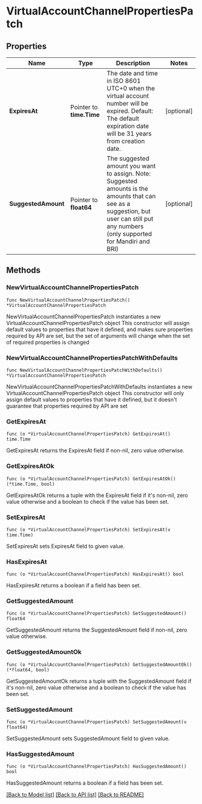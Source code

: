 # VirtualAccountChannelPropertiesPatch

## Properties

Name | Type | Description | Notes
------------ | ------------- | ------------- | -------------
**ExpiresAt** | Pointer to **time.Time** | The date and time in ISO 8601 UTC+0 when the virtual account number will be expired. Default: The default expiration date will be 31 years from creation date. | [optional] 
**SuggestedAmount** | Pointer to **float64** | The suggested amount you want to assign. Note: Suggested amounts is the amounts that can see as a suggestion, but user can still put any numbers (only supported for Mandiri and BRI) | [optional] 

## Methods

### NewVirtualAccountChannelPropertiesPatch

`func NewVirtualAccountChannelPropertiesPatch() *VirtualAccountChannelPropertiesPatch`

NewVirtualAccountChannelPropertiesPatch instantiates a new VirtualAccountChannelPropertiesPatch object
This constructor will assign default values to properties that have it defined,
and makes sure properties required by API are set, but the set of arguments
will change when the set of required properties is changed

### NewVirtualAccountChannelPropertiesPatchWithDefaults

`func NewVirtualAccountChannelPropertiesPatchWithDefaults() *VirtualAccountChannelPropertiesPatch`

NewVirtualAccountChannelPropertiesPatchWithDefaults instantiates a new VirtualAccountChannelPropertiesPatch object
This constructor will only assign default values to properties that have it defined,
but it doesn't guarantee that properties required by API are set

### GetExpiresAt

`func (o *VirtualAccountChannelPropertiesPatch) GetExpiresAt() time.Time`

GetExpiresAt returns the ExpiresAt field if non-nil, zero value otherwise.

### GetExpiresAtOk

`func (o *VirtualAccountChannelPropertiesPatch) GetExpiresAtOk() (*time.Time, bool)`

GetExpiresAtOk returns a tuple with the ExpiresAt field if it's non-nil, zero value otherwise
and a boolean to check if the value has been set.

### SetExpiresAt

`func (o *VirtualAccountChannelPropertiesPatch) SetExpiresAt(v time.Time)`

SetExpiresAt sets ExpiresAt field to given value.

### HasExpiresAt

`func (o *VirtualAccountChannelPropertiesPatch) HasExpiresAt() bool`

HasExpiresAt returns a boolean if a field has been set.

### GetSuggestedAmount

`func (o *VirtualAccountChannelPropertiesPatch) GetSuggestedAmount() float64`

GetSuggestedAmount returns the SuggestedAmount field if non-nil, zero value otherwise.

### GetSuggestedAmountOk

`func (o *VirtualAccountChannelPropertiesPatch) GetSuggestedAmountOk() (*float64, bool)`

GetSuggestedAmountOk returns a tuple with the SuggestedAmount field if it's non-nil, zero value otherwise
and a boolean to check if the value has been set.

### SetSuggestedAmount

`func (o *VirtualAccountChannelPropertiesPatch) SetSuggestedAmount(v float64)`

SetSuggestedAmount sets SuggestedAmount field to given value.

### HasSuggestedAmount

`func (o *VirtualAccountChannelPropertiesPatch) HasSuggestedAmount() bool`

HasSuggestedAmount returns a boolean if a field has been set.


[[Back to Model list]](../README.md#documentation-for-models) [[Back to API list]](../README.md#documentation-for-api-endpoints) [[Back to README]](../README.md)


